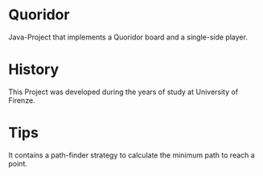 # Quoridor
Java-Project that implements a Quoridor board and a single-side player.
# History
This Project was developed during the years of study at University of Firenze.
# Tips
It contains a path-finder strategy to calculate the minimum path to reach a point.
